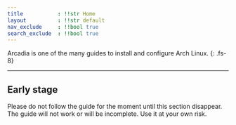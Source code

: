 ```yaml
---
title           : !!str Home
layout          : !!str default
nav_exclude     : !!bool true
search_exclude  : !!bool true
---
```


Arcadia is one of the many guides to install and configure Arch Linux.
{: .fs-8}

---

## Early stage
Please do not follow the guide for the moment until this section disappear. The guide will not work or will be incomplete. Use it at your own risk.
